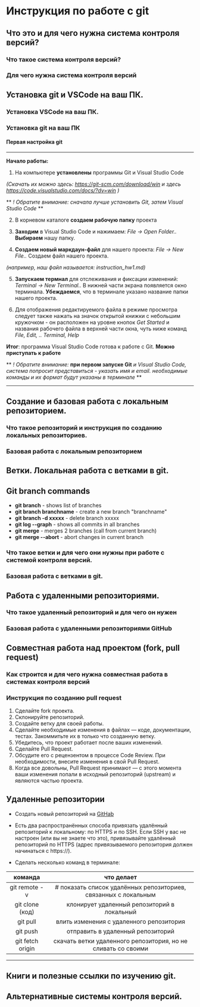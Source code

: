 # Инструкция по работе с git

## Что это и для чего нужна система контроля версий?

### Что такое система контроля версий?

### Для чего нужна система контроля версий

## Установка git и VSCode на ваш ПК.

### Установка VSCode на ваш ПК.

### Установка git на ваш ПК

#### Первая настройка git

____________________
**Начало работы:**
1. На компьютере **установлены** программы Git и Visual Studio Code

*(Скачать их можно здесь: https://git-scm.com/download/win
 и здесь https://code.visualstudio.com/docs/?dv=win 
)* 

** *! Обратите внимание: сначала лучше установить Git, затем Visual Studio Code* **

2. В корневом каталоге **создаем рабочую папку** проекта

3. **Заходим** в Visual Studio Code и нажимаем:
*File -> Open Folder..* **Выбираем** нашу папку.

4. **Создаем новый маркдаун-файл** для нашего проекта:
*File -> New File..* Создаем файл нашего проекта.

*(например, наш файл называется: instruction_hw1.md)*

5. **Запускаем термнал** для отслеживания и фиксации изменений: *Terminal -> New Terminal..* В нижней части экрана появляется окно терминала. **Убеждаемся**, что в терминале указано название папки нашего проекта.

6. Для отображения редактируемого файла в режиме просмотра следует также нажать на значок открытой книжки с небольшим кружочком - он расположен на уровне кнопок *Get Started* и названия рабочего файла в верхней части окна, чуть ниже команд *File, Edit, .. Terminal, Help*  

**Итог**: программа Visual Studio Code готова к работе с Git. **Можно приступать к работе**

** *! Обратите внимание:* **при первом запуске Git** *и Visual Studio Code, система попросит представиться - указать имя и email. необходимые команды и их формат будут указаны в терминале* **

__________________________


## Создание и базовая работа с локальным репозиторием.

### Что такое репозиторий и инструкция по созданию локальных репозиториев.

### Базовая работа с локальным репозиторием

## Ветки. Локальная работа с ветками в git.

## Git branch commands

* **git branch** - shows list of branches
* **git branch branchname** - create a new branch "branchname"
* **git branch -d xxxxx** - delete branch xxxxx
* **git log --graph** - shows all commits in all branches
* **git merge** - merges 2 branches (call from current branch)
* **git merge --abort** - abort changes in current branch  

### Что такое ветки и для чего они нужны при работе с системой контроля версий.

### Базовая работа с ветками в git.

## Работа с удаленными репозиториями.

### Что такое удаленный репозиторий и для чего он нужен

### Базовая работа с удаленными репозиториями GitHub

## Совместная работа над проектом (fork, pull request)

### Как строится и для чего нужна совместная работа в системах контроля версий

### Инструкция по созданию pull request

1. Сделайте fork проекта.
2. Склонируйте репозиторий.
3. Создайте ветку для своей работы.
4. Сделайте необходимые изменения в файлах — коде, документации, тестах. Закоммитьте их в только что созданную ветку.
5. Убедитесь, что проект работает после ваших изменений.
6. Сделайте Pull Request.
7. Обсудите его с рецензентом в процессе Code Review. При необходимости, внесите изменения в свой Pull Request.
8. Когда все довольны, Pull Request принимают — с этого момента ваши изменения попали в исходный репозиторий (upstream) и являются частью проекта.


## Удаленные репозитории 

 * Создать новый репозиторий на [GitHab](https://github.com/)

 * Есть два распространённых способа привязать удалённый репозиторий к локальному: по HTTPS и по SSH. Если SSH у вас не настроен (или вы не знаете что это), привязывайте удалённый репозиторий по HTTPS (адрес привязываемого репозитория должен начинаться с https://).

 * Сделать несколько команд в терминале:

 |      команда         |                           что делает                              |
|:-----------------:    |:---------------------------------------------------------------:  |
|   git remote -v       | # показать список удалённых репозиториев, связанных с локальным   |
|  git clone (код)      |           клонирует удаленный репозиторий в локальный             |
|      git pull         |             влить изменения с удаленного репозитория              |
|      git push         |                отправить в удаленный репозиторий                  |
| git fetch origin      |  скачать ветки  удаленного репозитория, но не сливать со своими   |
______________

## Книги и полезные ссылки по изучению git.

## Альтернативные системы контроля версий.

